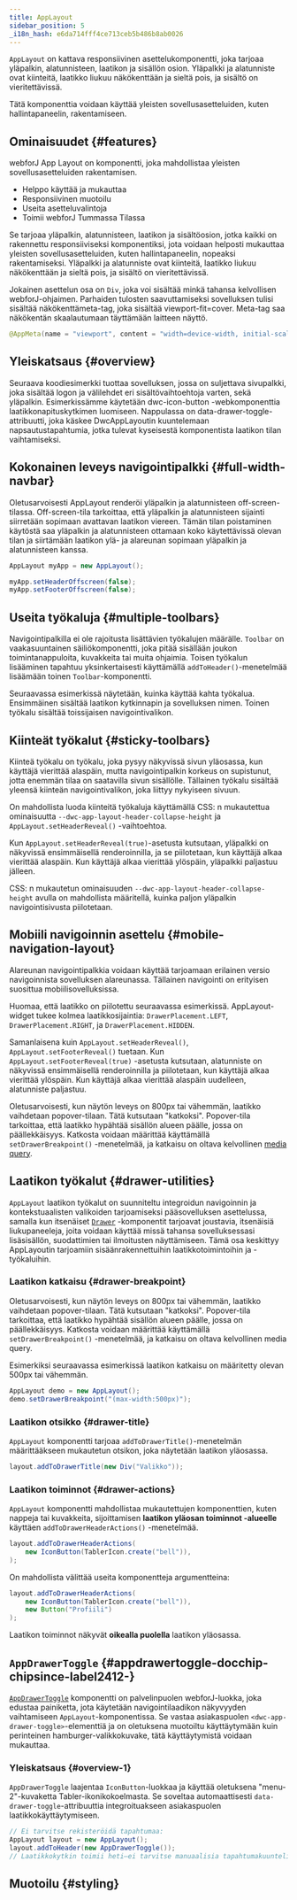 ```yaml
---
title: AppLayout
sidebar_position: 5
_i18n_hash: e6da714fff4ce713ceb5b486b8ab0026
---
```

<DocChip chip='shadow' />
<DocChip chip='name' label="dwc-app-layout" />
<DocChip chip='since' label='23.06' />
<JavadocLink type="applayout" location="com/webforj/component/layout/applayout/AppLayout" top='true'/>

`AppLayout` on kattava responsiivinen asettelukomponentti, joka tarjoaa yläpalkin, alatunnisteen, laatikon ja sisällön osion. Yläpalkki ja alatunniste ovat kiinteitä, laatikko liukuu näkökenttään ja sieltä pois, ja sisältö on vieritettävissä.

Tätä komponenttia voidaan käyttää yleisten sovellusasetteluiden, kuten hallintapaneelin, rakentamiseen.

## Ominaisuudet {#features}

webforJ App Layout on komponentti, joka mahdollistaa yleisten sovellusasetteluiden rakentamisen.

<ul>
    <li>Helppo käyttää ja mukauttaa</li>
    <li>Responsiivinen muotoilu</li>
    <li>Useita asetteluvalintoja</li>
    <li>Toimii webforJ Tummassa Tilassa</li>
</ul>

Se tarjoaa yläpalkin, alatunnisteen, laatikon ja sisältöosion, jotka kaikki on rakennettu responsiiviseksi komponentiksi, jota voidaan helposti mukauttaa yleisten sovellusasetteluiden, kuten hallintapaneelin, nopeaksi rakentamiseksi. Yläpalkki ja alatunniste ovat kiinteitä, laatikko liukuu näkökenttään ja sieltä pois, ja sisältö on vieritettävissä.

Jokainen asettelun osa on `Div`, joka voi sisältää minkä tahansa kelvollisen webforJ-ohjaimen. Parhaiden tulosten saavuttamiseksi sovelluksen tulisi sisältää näkökenttämeta-tag, joka sisältää viewport-fit=cover. Meta-tag saa näkökentän skaalautumaan täyttämään laitteen näyttö.

```java
@AppMeta(name = "viewport", content = "width=device-width, initial-scale=1.0, viewport-fit=cover, user-scalable=no")
```

## Yleiskatsaus {#overview}

Seuraava koodiesimerkki tuottaa sovelluksen, jossa on suljettava sivupalkki, joka sisältää logon ja välilehdet eri sisältövaihtoehtoja varten, sekä yläpalkin. Esimerkissämme käytetään dwc-icon-button -webkomponenttia laatikkonapituskytkimen luomiseen. Nappulassa on data-drawer-toggle-attribuutti, joka käskee DwcAppLayoutin kuuntelemaan napsautustapahtumia, jotka tulevat kyseisestä komponentista laatikon tilan vaihtamiseksi.

<AppLayoutViewer path='/webforj/applayout/content/Dashboard?' mobile='false'
javaE='https://raw.githubusercontent.com/webforj/webforj-documentation/refs/heads/main/src/main/java/com/webforj/samples/views/applayout/applayout/AppLayoutView.java'
cssURL='/css/applayout/applayout.css'
/>

## Kokonainen leveys navigointipalkki {#full-width-navbar}

Oletusarvoisesti AppLayout renderöi yläpalkin ja alatunnisteen off-screen-tilassa. Off-screen-tila tarkoittaa, että yläpalkin ja alatunnisteen sijainti siirretään sopimaan avattavan laatikon viereen. Tämän tilan poistaminen käytöstä saa yläpalkin ja alatunnisteen ottamaan koko käytettävissä olevan tilan ja siirtämään laatikon ylä- ja alareunan sopimaan yläpalkin ja alatunnisteen kanssa.

```java showLineNumbers
AppLayout myApp = new AppLayout();

myApp.setHeaderOffscreen(false);
myApp.setFooterOffscreen(false);
```

<AppLayoutViewer path='/webforj/applayoutfullnavbar/content/Dashboard?' mobile='false'
javaE='https://raw.githubusercontent.com/webforj/webforj-documentation/refs/heads/main/src/main/java/com/webforj/samples/views/applayout/fullnavbar/AppLayoutFullNavbarView.java'
cssURL='/css/applayout/applayout.css'/>

## Useita työkaluja {#multiple-toolbars}

Navigointipalkilla ei ole rajoitusta lisättävien työkalujen määrälle. `Toolbar` on vaakasuuntainen säiliökomponentti, joka pitää sisällään joukon toimintanappuloita, kuvakkeita tai muita ohjaimia. Toisen työkalun lisääminen tapahtuu yksinkertaisesti käyttämällä `addToHeader()`-menetelmää lisäämään toinen `Toolbar`-komponentti.

Seuraavassa esimerkissä näytetään, kuinka käyttää kahta työkalua. Ensimmäinen sisältää laatikon kytkinnapin ja sovelluksen nimen. Toinen työkalu sisältää toissijaisen navigointivalikon.

<AppLayoutViewer path='/webforj/applayoutmultipleheaders/content/Dashboard?' mobile='false'
javaE='https://raw.githubusercontent.com/webforj/webforj-documentation/refs/heads/main/src/main/java/com/webforj/samples/views/applayout/multipleheaders/AppLayoutMultipleHeadersView.java'
cssURL='/css/applayout/applayout.css'/>

## Kiinteät työkalut {#sticky-toolbars}

Kiinteä työkalu on työkalu, joka pysyy näkyvissä sivun yläosassa, kun käyttäjä vierittää alaspäin, mutta navigointipalkin korkeus on supistunut, jotta enemmän tilaa on saatavilla sivun sisällölle. Tällainen työkalu sisältää yleensä kiinteän navigointivalikon, joka liittyy nykyiseen sivuun.

On mahdollista luoda kiinteitä työkaluja käyttämällä CSS: n mukautettua ominaisuutta `--dwc-app-layout-header-collapse-height` ja `AppLayout.setHeaderReveal()` -vaihtoehtoa.

Kun `AppLayout.setHeaderReveal(true)`-asetusta kutsutaan, yläpalkki on näkyvissä ensimmäisellä renderoinnilla, ja se piilotetaan, kun käyttäjä alkaa vierittää alaspäin. Kun käyttäjä alkaa vierittää ylöspäin, yläpalkki paljastuu jälleen.

CSS: n mukautetun ominaisuuden `--dwc-app-layout-header-collapse-height` avulla on mahdollista määritellä, kuinka paljon yläpalkin navigointisivusta piilotetaan.

<AppLayoutViewer path='/webforj/applayoutstickytoolbar/content/Dashboard?' mobile='false'
javaE='https://raw.githubusercontent.com/webforj/webforj-documentation/refs/heads/main/src/main/java/com/webforj/samples/views/applayout/stickytoolbar/AppLayoutStickyToolbarView.java'
cssURL='/css/applayout/applayout.css'/>

## Mobiili navigoinnin asettelu {#mobile-navigation-layout}

Alareunan navigointipalkkia voidaan käyttää tarjoamaan erilainen versio navigoinnista sovelluksen alareunassa. Tällainen navigointi on erityisen suosittua mobiilisovelluksissa.

Huomaa, että laatikko on piilotettu seuraavassa esimerkissä. AppLayout-widget tukee kolmea laatikkosijaintia: `DrawerPlacement.LEFT`, `DrawerPlacement.RIGHT`, ja `DrawerPlacement.HIDDEN`.

Samanlaisena kuin `AppLayout.setHeaderReveal()`, `AppLayout.setFooterReveal()` tuetaan. Kun `AppLayout.setFooterReveal(true)` -asetusta kutsutaan, alatunniste on näkyvissä ensimmäisellä renderoinnilla ja piilotetaan, kun käyttäjä alkaa vierittää ylöspäin. Kun käyttäjä alkaa vierittää alaspäin uudelleen, alatunniste paljastuu.

Oletusarvoisesti, kun näytön leveys on 800px tai vähemmän, laatikko vaihdetaan popover-tilaan. Tätä kutsutaan "katkoksi". Popover-tila tarkoittaa, että laatikko hypähtää sisällön alueen päälle, jossa on päällekkäisyys. Katkosta voidaan määrittää käyttämällä `setDrawerBreakpoint()` -menetelmää, ja katkaisu on oltava kelvollinen [media query](https://developer.mozilla.org/en-US/docs/Web/CSS/Media_Queries/Using_media_queries).

<AppLayoutViewer path='/webforj/applayoutmobiledrawer/?' mobile='true'
javaE='https://raw.githubusercontent.com/webforj/webforj-documentation/refs/heads/main/src/main/java/com/webforj/samples/views/applayout/mobiledrawer/AppLayoutMobileDrawerView.java'
cssURL='/css/applayout/applayout.css'
/>

## Laatikon työkalut {#drawer-utilities}

`AppLayout` laatikon työkalut on suunniteltu integroidun navigoinnin ja kontekstuaalisten valikoiden tarjoamiseksi pääsovelluksen asettelussa, samalla kun itsenäiset [`Drawer`](https://docs.webforj.com/docs/components/drawer) -komponentit tarjoavat joustavia, itsenäisiä liukupaneeleja, joita voidaan käyttää missä tahansa sovelluksessasi lisäsisällön, suodattimien tai ilmoitusten näyttämiseen. Tämä osa keskittyy AppLayoutin tarjoamiin sisäänrakennettuihin laatikkotoimintoihin ja -työkaluihin.

### Laatikon katkaisu {#drawer-breakpoint}

Oletusarvoisesti, kun näytön leveys on 800px tai vähemmän, laatikko vaihdetaan popover-tilaan. Tätä kutsutaan "katkoksi". Popover-tila tarkoittaa, että laatikko hypähtää sisällön alueen päälle, jossa on päällekkäisyys. Katkosta voidaan määrittää käyttämällä `setDrawerBreakpoint()` -menetelmää, ja katkaisu on oltava kelvollinen media query.

Esimerkiksi seuraavassa esimerkissä laatikon katkaisu on määritetty olevan 500px tai vähemmän.

```java
AppLayout demo = new AppLayout();
demo.setDrawerBreakpoint("(max-width:500px)");
```

### Laatikon otsikko {#drawer-title}

`AppLayout` komponentti tarjoaa `addToDrawerTitle()`-menetelmän määrittääkseen mukautetun otsikon, joka näytetään laatikon yläosassa. 

```java
layout.addToDrawerTitle(new Div("Valikko"));
```

### Laatikon toiminnot {#drawer-actions}

`AppLayout` komponentti mahdollistaa mukautettujen komponenttien, kuten nappeja tai kuvakkeita, sijoittamisen **laatikon yläosan toiminnot -alueelle** käyttäen `addToDrawerHeaderActions()` -menetelmää.

```java
layout.addToDrawerHeaderActions(
    new IconButton(TablerIcon.create("bell")),
);
```

On mahdollista välittää useita komponentteja argumentteina:

```java
layout.addToDrawerHeaderActions(
    new IconButton(TablerIcon.create("bell")),
    new Button("Profiili")
);
```

Laatikon toiminnot näkyvät **oikealla puolella** laatikon yläosassa.

<AppLayoutViewer path='/webforj/applayoutdrawerutility/content/Dashboard/?' mobile='false'
javaE='https://raw.githubusercontent.com/webforj/webforj-documentation/refs/heads/main/src/main/java/com/webforj/samples/views/applayout/applayoutdrawerutility/AppLayoutDrawerUtilityView.java'
cssURL='/css/applayout/applayout.css'
/>

## `AppDrawerToggle` <DocChip chip='since' label='24.12' /> {#appdrawertoggle-docchip-chipsince-label2412-}

[`AppDrawerToggle`](https://javadoc.io/doc/com.webforj/webforj-applayout/latest/com/webforj/component/layout/applayout/AppDrawerToggle.html) komponentti on palvelinpuolen webforJ-luokka, joka edustaa painiketta, jota käytetään navigointilaadikon näkyvyyden vaihtamiseen `AppLayout`-komponentissa. Se vastaa asiakaspuolen `<dwc-app-drawer-toggle>`-elementtiä ja on oletuksena muotoiltu käyttäytymään kuin perinteinen hamburger-valikkokuvake, tätä käyttäytymistä voidaan mukauttaa.

### Yleiskatsaus {#overview-1}

`AppDrawerToggle` laajentaa `IconButton`-luokkaa ja käyttää oletuksena "menu-2"-kuvaketta Tabler-ikonikokoelmasta. Se soveltaa automaattisesti `data-drawer-toggle`-attribuuttia integroituakseen asiakaspuolen laatikkokäyttäytymiseen.

```java
// Ei tarvitse rekisteröidä tapahtumaa:
AppLayout layout = new AppLayout();
layout.addToHeader(new AppDrawerToggle());
// Laatikkokytkin toimii heti—ei tarvitse manuaalisia tapahtumakuuntelijoita.
```
## Muotoilu {#styling}

<TableBuilder name="AppLayout" />
